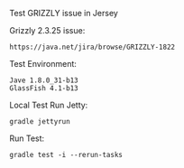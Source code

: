 Test GRIZZLY issue in Jersey
  
Grizzly 2.3.25 issue:

    https://java.net/jira/browse/GRIZZLY-1822

Test Environment:

    Jave 1.8.0_31-b13
    GlassFish 4.1-b13

Local Test Run Jetty:

    gradle jettyrun

Run Test:

    gradle test -i --rerun-tasks
